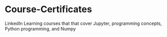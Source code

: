 # Course-Certificates
LinkedIn Learning courses that that cover Jupyter, programming concepts, Python programming, and Numpy
